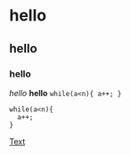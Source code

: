 # hello
## hello
### hello
*hello*
**hello**
`while(a<n){
  a++;
}`

```
while(a<n){
  a++;
}
```
[Text](https://example.com)
